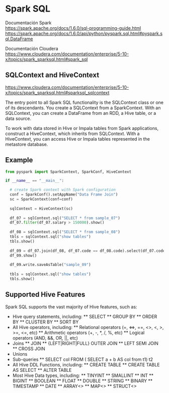 # Spark SQL
Documentación Spark <br >
https://spark.apache.org/docs/1.6.0/sql-programming-guide.html <br >
https://spark.apache.org/docs/1.6.0/api/python/pyspark.sql.html#pyspark.sql.DataFrame <br >

Documentación Cloudera <br >
https://www.cloudera.com/documentation/enterprise/5-10-x/topics/spark_sparksql.html#spark_sql


## SQLContext and HiveContext
https://www.cloudera.com/documentation/enterprise/5-10-x/topics/spark_sparksql.html#sparksql_sqlcontext

The entry point to all Spark SQL functionality is the SQLContext class or one of its descendants. You create a SQLContext from a SparkContext. With an SQLContext, you can create a DataFrame from an RDD, a Hive table, or a data source.

To work with data stored in Hive or Impala tables from Spark applications, construct a HiveContext, which inherits from SQLContext. With a HiveContext, you can access Hive or Impala tables represented in the metastore database.


## Example
```Python
from pyspark import SparkContext, SparkConf, HiveContext

if __name__ == "__main__":

  # create Spark context with Spark configuration
  conf = SparkConf().setAppName("Data Frame Join")
  sc = SparkContext(conf=conf)
  
  sqlContext = HiveContext(sc)
  
  df_07 = sqlContext.sql("SELECT * from sample_07")
  df_07.filter(df_07.salary > 150000).show()
  
  df_08 = sqlContext.sql("SELECT * from sample_08")
  tbls = sqlContext.sql("show tables")
  tbls.show()
  
  df_09 = df_07.join(df_08, df_07.code == df_08.code).select(df_07.code,df_07.description)
  df_09.show()
  
  df_09.write.saveAsTable("sample_09")
  
  tbls = sqlContext.sql("show tables")
  tbls.show()
```


## Supported Hive Features
Spark SQL supports the vast majority of Hive features, such as:

* Hive query statements, including:
** SELECT
** GROUP BY
** ORDER BY
** CLUSTER BY
** SORT BY
* All Hive operators, including:
** Relational operators (=, ⇔, ==, <>, <, >, >=, <=, etc)
** Arithmetic operators (+, -, *, /, %, etc)
** Logical operators (AND, &&, OR, ||, etc)
* Joins
** JOIN
** {LEFT|RIGHT|FULL} OUTER JOIN
** LEFT SEMI JOIN
** CROSS JOIN
* Unions
* Sub-queries
** SELECT col FROM ( SELECT a + b AS col from t1) t2
* All Hive DDL Functions, including:
** CREATE TABLE
** CREATE TABLE AS SELECT
** ALTER TABLE
* Most Hive Data types, including:
** TINYINT
** SMALLINT
** INT
** BIGINT
** BOOLEAN
** FLOAT
** DOUBLE
** STRING
** BINARY
** TIMESTAMP
** DATE
** ARRAY<>
** MAP<>
** STRUCT<>
